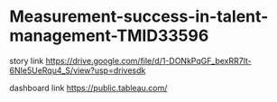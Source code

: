 # Measurement-success-in-talent-management-TMID33596
story link
https://drive.google.com/file/d/1-DONkPqGF_bexRR7lt-6NIe5UeRqu4_S/view?usp=drivesdk

dashboard link
https://public.tableau.com/
